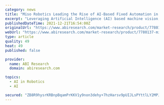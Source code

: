 ```yaml
---
category: news
title: "Miso Robotics Leading the Rise of AI-Based Fixed Automation in F&B"
excerpt: "Leveraging Artificial Intelligence (AI) based machine vision, Miso Robotics aims to resolve labor shortage in the Food and Beverage (F&B) industry by creating highly competent robot cooks. Flippy can be trained to identify the food,"
publishedDateTime: 2021-12-21T16:54:00Z
originalUrl: "https://www.abiresearch.com/market-research/product/7780137-miso-robotics-leading-the-rise-of-ai-based/"
webUrl: "https://www.abiresearch.com/market-research/product/7780137-miso-robotics-leading-the-rise-of-ai-based/"
type: article
quality: 49
heat: 49
published: false

provider:
  name: ABI Research
  domain: abiresearch.com

topics:
  - AI in Robotics
  - AI

secured: "ZB8R9hysrKRBnpBqamPrKKV1y9non3dehy+7hzHarsv9pUIJLsPYttlLY2MPJSalzKC66VvqFijBMjYGBvQbNt+9XtCcH6kvh31PXZBAoBdXL9DahGEuxrV5wbKgAalUjYBG4fqPM3xdiiutRRRyx72RWdbgXi2Dl9hrY4U3la9T9pS8zzck7lHj+BSN99hPuC9AyuxyA5s3TyzUNL9vQ9KMQFuQNpy6v54QHa0Mxxzv5w1ecc38poOhE+i6mRbPcrK0yFmTD4HVUc1n8kSyPQCdkqmWhFm8s40Q9vbNWZ4fhH0+QUkpZ77z6j9GbeXcVGo1nVCHsFZ/0EwUbyQQBNXMfAskEhkRnGslziSK4yY=;4JKEevAf6kAnuB07sKUqHw=="
---
```


